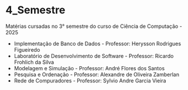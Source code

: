 # 4_Semestre
Matérias cursadas no 3° semestre do curso de Ciência de Computação - 2025

* Implementação de Banco de Dados - Professor: Herysson Rodrigues Figueiredo
* Laboratório de Desenvolvimento de Software - Professor: Ricardo Frohlich da Silva
* Modelagem e Simulação - Professor: André Flores dos Santos
* Pesquisa e Ordenação - Professor: Alexandre de Oliveira Zamberlan
* Rede de Compuradores -  Professor: Sylvio Andre Garcia Vieira
